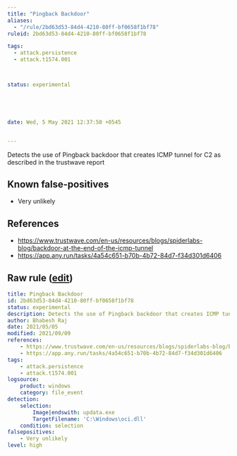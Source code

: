 ```yaml
---
title: "Pingback Backdoor"
aliases:
  - "/rule/2bd63d53-84d4-4210-80ff-bf0658f1bf78"
ruleid: 2bd63d53-84d4-4210-80ff-bf0658f1bf78

tags:
  - attack.persistence
  - attack.t1574.001



status: experimental





date: Wed, 5 May 2021 12:37:50 +0545


---
```


Detects the use of Pingback backdoor that creates ICMP tunnel for C2 as described in the trustwave report

<!--more-->


## Known false-positives

* Very unlikely



## References

* https://www.trustwave.com/en-us/resources/blogs/spiderlabs-blog/backdoor-at-the-end-of-the-icmp-tunnel
* https://app.any.run/tasks/4a54c651-b70b-4b72-84d7-f34d301d6406


## Raw rule ([edit](https://github.com/SigmaHQ/sigma/edit/master/rules/windows/file_event/file_event_win_pingback_backdoor.yml))
```yaml
title: Pingback Backdoor
id: 2bd63d53-84d4-4210-80ff-bf0658f1bf78
status: experimental
description: Detects the use of Pingback backdoor that creates ICMP tunnel for C2 as described in the trustwave report
author: Bhabesh Raj
date: 2021/05/05
modified: 2021/09/09
references:
    - https://www.trustwave.com/en-us/resources/blogs/spiderlabs-blog/backdoor-at-the-end-of-the-icmp-tunnel
    - https://app.any.run/tasks/4a54c651-b70b-4b72-84d7-f34d301d6406
tags:
    - attack.persistence
    - attack.t1574.001
logsource:
    product: windows
    category: file_event
detection:
    selection: 
        Image|endswith: updata.exe
        TargetFilename: 'C:\Windows\oci.dll'
    condition: selection
falsepositives:
    - Very unlikely
level: high
```
